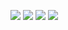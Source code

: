 ![](https://github.com/Shanda1020/Processing/blob/master/Table_Tennis/TableTennis_1.JPG?raw=true)
![](https://github.com/Shanda1020/Processing/blob/master/Table_Tennis/TableTennis_2.JPG?raw=true)
![](https://github.com/Shanda1020/Processing/blob/master/Table_Tennis/TableTennis_3.JPG?raw=true)
![](https://github.com/Shanda1020/Processing/blob/master/Table_Tennis/TableTennis_4.JPG?raw=true)
